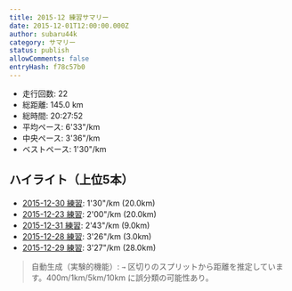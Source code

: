 ```yaml
---
title: 2015-12 練習サマリー
date: 2015-12-01T12:00:00.000Z
author: subaru44k
category: サマリー
status: publish
allowComments: false
entryHash: f78c57b0
---
```

- 走行回数: 22
- 総距離: 145.0 km
- 総時間: 20:27:52
- 平均ペース: 6'33"/km
- 中央ペース: 3'36"/km
- ベストペース: 1'30"/km

## ハイライト（上位5本）
- [2015-12-30 練習](/2015-12-30-1b83a818a47c8090d4aae700d459ab94/): 1'30"/km (20.0km)
- [2015-12-23 練習](/2015-12-23-b4f435c452256b41e650326c909f4d0a/): 2'00"/km (20.0km)
- [2015-12-31 練習](/2015-12-31-05038331a0898408d3c733f49b33dfd0/): 2'43"/km (9.0km)
- [2015-12-28 練習](/2015-12-28-8b6b09b674217a28c70ad36097ab11c8/): 3'26"/km (3.0km)
- [2015-12-29 練習](/2015-12-29-8a521e0f1f3662a055e19b7e190dd76a/): 3'27"/km (28.0km)

> 自動生成（実験的機能）: `→` 区切りのスプリットから距離を推定しています。400m/1km/5km/10km に誤分類の可能性あり。
